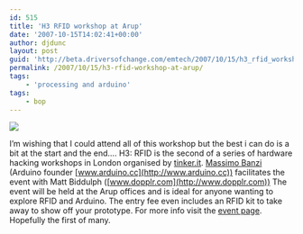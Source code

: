 ```yaml
---
id: 515
title: 'H3 RFID workshop at Arup'
date: '2007-10-15T14:02:41+00:00'
author: djdunc
layout: post
guid: 'http://beta.driversofchange.com/emtech/2007/10/15/h3_rfid_workshop_at_arup/'
permalink: /2007/10/15/h3-rfid-workshop-at-arup/
tags:
    - 'processing and arduino'
tags:
    - bop
---
```


![](https://i0.wp.com/www.tinker.it/en/uploads/Main/tinkerit_beginners_blog.jpg?w=1170)

I’m wishing that I could attend all of this workshop but the best i can do is a bit at the start and the end…. H3: RFID is the second of a series of hardware hacking workshops in London organised by [tinker.it](http://tinker.it/). [Massimo Banzi](http://www.tinker.it/en/People/HomePage) (Arduino founder [www.arduino.cc](http://www.arduino.cc)) facilitates the event with Matt Biddulph ([www.dopplr.com](http://www.dopplr.com)) The event will be held at the Arup offices and is ideal for anyone wanting to explore RFID and Arduino. The entry fee even includes an RFID kit to take away to show off your prototype. For more info visit the [event page](http://tinkerit.eventwax.com/h3-rfid-workshop). Hopefully the first of many.